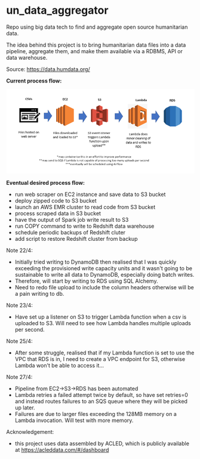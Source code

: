 # un_data_aggregator
Repo using big data tech to find and aggregate open source humanitarian data.

The idea behind this project is to bring humanitarian data files into a data pipeline, aggregate them, and make
them available via a RDBMS, API or data warehouse.

Source: https://data.humdata.org/

**Current process flow:**

![Image of Process Flow](diagram.PNG)

**Eventual desired process flow:**
  - run web scraper on EC2 instance and save data to S3 bucket
  - deploy zipped code to S3 bucket
  - launch an AWS EMR cluster to read code from S3 bucket
  - process scraped data in S3 bucket
  - have the output of Spark job write result to S3
  - run COPY command to write to Redshift data warehouse
  - schedule periodic backups of Redshift cluter
  - add script to restore Redshift cluster from backup
 
Note 22/4:
- Initially tried writing to DynamoDB then realised that I was quickly exceeding the provisioned write capacity units
  and it wasn't going to be sustainable to write all data to DynamoDB, especially doing batch writes. 
- Therefore, will start by writing to RDS using SQL Alchemy.
- Need to redo file upload to include the column headers otherwise will be a pain writing to db.

Note 23/4:
- Have set up a listener on S3 to trigger Lambda function when a csv is uploaded to S3. Will need to see
  how Lambda handles multiple uploads per second. 
  
Note 25/4:
- After some struggle, realised that if my Lambda function is set to use the VPC that RDS is in, I need to create a
  VPC endpoint for S3, otherwise Lambda won't be able to access it...
  
Note 27/4:
- Pipeline from EC2->S3->RDS has been automated
- Lambda retries a failed attempt twice by default, so have set retries=0 and instead routes failures to an SQS queue
  where they will be picked up later.
- Failures are due to larger files exceeding the 128MB memory on a Lambda invocation. Will test with more memory.

Acknowledgement:
- this project uses data assembled by ACLED, which is publicly available at https://acleddata.com/#/dashboard
